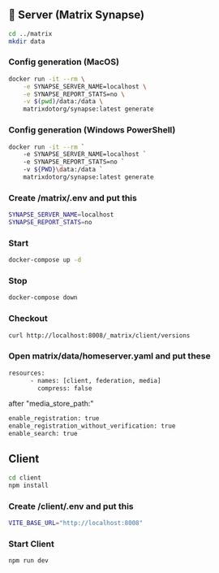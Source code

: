 ## 🐳 Server (Matrix Synapse)

```bash
cd ../matrix
mkdir data
```

### Config generation (MacOS)

```bash
docker run -it --rm \
    -e SYNAPSE_SERVER_NAME=localhost \
    -e SYNAPSE_REPORT_STATS=no \
    -v $(pwd)/data:/data \
    matrixdotorg/synapse:latest generate
```

### Config generation (Windows PowerShell)

```bash
docker run -it --rm `
    -e SYNAPSE_SERVER_NAME=localhost `
    -e SYNAPSE_REPORT_STATS=no `
    -v ${PWD}\data:/data `
    matrixdotorg/synapse:latest generate
```

### Create /matrix/.env and put this

```bash
SYNAPSE_SERVER_NAME=localhost
SYNAPSE_REPORT_STATS=no
```

### Start

```bash
docker-compose up -d
```

### Stop

```bash
docker-compose down
```

### Checkout

```bash
curl http://localhost:8008/_matrix/client/versions
```

### Open matrix/data/homeserver.yaml and put these

```bash
resources:
      - names: [client, federation, media]
        compress: false
```

after "media_store_path:"

```bash
enable_registration: true
enable_registration_without_verification: true
enable_search: true
```

## Client

```bash
cd client
npm install
```

### Create /client/.env and put this

```bash
VITE_BASE_URL="http://localhost:8008"
```

### Start Client

```bash
npm run dev
```
